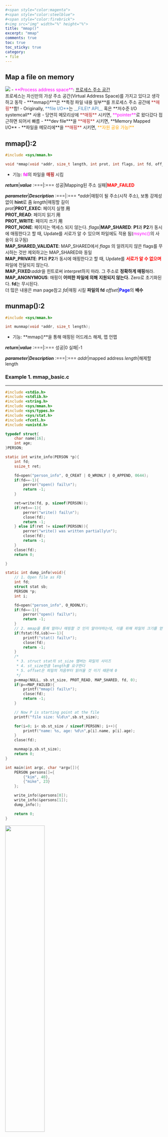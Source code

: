 ```yaml
---
#<span style="color:magenta">
#<span style="color:steelblue">
#<span style="color:firebrick">
#<img src="img" width="%" height="%">
title: "mmap()"
excerpt: "mmap"
comments: true
toc: true
toc_sticky: true
category:
- file
---
```

## Map a file on memory   
<img src="img1.png">
- <span style="color:magenta">**Process address space**</span>: <U>프로세스 주소 공간</U><br>프로세스는 자신만의 가상 주소 공간(Virtual Address Space)를 가지고 있다고 생각하고 동작
- ***mmap()***은 **특정 파일 내용 일부**를 프로세스 주소 공간에 <span style="color:firebrick">**매핑**</span>함!
	- Originally, <span style="color:steelblue">**file I/O**</span>는 <span style="color:steelblue">__FILE\* API__</span> 혹은 **저수준 I/O systemcall** 사용
	- 당연히 메모리상에 <span style="color:firebrick">**매핑**</span> 시키면, <span style="color:magenta">**pointer**</span>로 왔다갔다 접근하면 되어서 빠름
	- ***dev file***을 <span style="color:firebrick">**매핑**</span> 시키면, **Memory Mapped I/O**
	- **파일을 메모리에**을 <span style="color:firebrick">**매핑**</span> 시키면, <span style="color:orange">**자원 공유 가능!**</span>

## mmap():2
  
```c
#include <sys/mman.h>

void *mmap(void *addr, size_t length, int prot, int flags, int fd, off_t offset);
```
- 기능: <span style="color:magenta">**fd**</span>의 파일을 <span style="color:firebrick">**매핑**</span> 시킴
  
***return***|***value***
:===|:===
성공|Mapping된 주소
실패|<span style="color:red">__MAP\_FAILED__</span>


***parameter***|***Description***
:===|:===
_\*addr_|매핑이 될 주소(시작 주소), 보통 강제성 없이 **hint**로 줌
_length_|매핑할 길이  
_prot_|__PROT\_EXEC__: 페이지 실행 用<br>__PROT\_READ__: 페이지 읽기 用<br>__PROT\_WRITE__: 페이지 쓰기 用<br>__PROT\_NONE__: 페이지는 액세스 되지 않는다.
_flags_|__MAP\_SHARED__: **P1**과 **P2**가 동시에 매핑한다고 할 때, Update를 서로가 알 수 있으며 파일에도 적용 됨(<span style="color:magenta">msync()</span>의 사용이 요구됨)<br>__MAP\_SHARED\_VALIDATE__: MAP\_SHARED에서 _flags_ 의 알려지지 않은 flags를 무시하는 것만 제외하고는 MAP\_SHARED와 동일<br>__MAP\_PRIVATE__: **P1**과 **P2**가 동시에 매핑한다고 할 때, Update를 <span style="color:red">**서로가 알 수 없으며**</span> 파일에 전달되지 않는다. <br>__MAP\_FIXED__:*addr*을 힌트로써 interpret하지 마라. 그 주소로 **정확하게 매핑**해라. <br>__MAP\_ANONYMOUS__: 매핑이 **어떠한 파일에 의해** **지원되지 않는다.** Zero로 초기화된다. **fd**는 무시된다.<br>더 많은 내용은 man page참고
_fd_|매핑 시킬 **파일의 fd**
_offset_|<span style="color:blue">**Page**</span>의 **배수**

## munmap():2
  
```c
#include <sys/mman.h>

int munmap(void *addr, size_t length);
```
- 기능: **mmap()**을 통해 매핑된 어드레스 해제, 맵 언맵

***return***|***value***
:===|:===
성공|0
실패|-1

***parameter***|***Description***
:===|:===
_addr_|mapped address
_length_|해제할 length
  
### Example 1. mmap\_basic.c
---
  
```c
#include <stdio.h>
#include <stdlib.h>
#include <string.h>
#include <sys/mman.h>
#include <sys/types.h>
#include <sys/stat.h>
#include <fcntl.h>
#include <unistd.h>

typedef struct{
	char name[16];
	int age;
}PERSON;

static int write_info(PERSON *p){
	int fd;
	ssize_t ret;

	fd=open("person_info", O_CREAT | O_WRONLY | O_APPEND, 0644);
	if(fd==-1){
		perror("open() fail\n");
		return -1;
	}

	ret=write(fd, p, sizeof(PERSON));
	if(ret==-1){
		perror("write() fail\n");
		close(fd);
		return -1;
	} else if(ret != sizeof(PERSON)){
		perror("write() was written partially\n");
		close(fd);
		return -1;
	}
	close(fd);
	return 0;

}

static int dump_info(void){
	// 1. Open file as FD
	int fd;
	struct stat sb;
	PERSON *p;
	int i;

	fd=open("person_info", O_RDONLY);
	if(fd==-1){
		perror("open() fail\n");
		return -1;
	}
	// 2. mmap을 통해 얼마나 매핑할 것 인지 알아야하는데, 이를 위해 파일의 크기를 얻는다.
	if(fstat(fd,&sb)==-1){
		printf("stat() fail\n");
		close(fd);
		return -1;
	}
	/* 
	 * 3. struct stat의 st_size 멤버는 파일의 사이즈
	 * 4. st_size만큼 length를 요구한다
	 * 5. offset은 파일의 처음부터 읽어올 것 이기 때문에 0
	 */
	p=mmap(NULL, sb.st_size, PROT_READ, MAP_SHARED, fd, 0);
	if(p==MAP_FAILED){
		printf("mmap() fail\n");
		close(fd);
		return -1;
	}

	// Now P is starting point at the file
	printf("file size: %ld\n",sb.st_size);

	for(i=0; i< sb.st_size / sizeof(PERSON); i++){
		printf("name: %s, age: %d\n",p[i].name, p[i].age);
	}
	close(fd);

	munmap(p,sb.st_size);
	return 0;
}

int main(int argc, char *argv[]){
	PERSON persons[]={
		{"kim", 40},
		{"mike", 23}
	};

	write_info(&persons[0]);
	write_info(&persons[1]);
	dump_info();

	return 0;
}
```
  
<img src="img2.png" width="50%">

- mmap의 <span style="color:red">**length**</span>는 파일의 사이즈로 가져온다.
- 파일의 사이즈는 [<span style="color:steelblue">**stat()**</span>](https://pllpokko2.github.io/system-programming/filesystemAPI_4/#stat2-fstat2-lstat2)으로 가져옴
